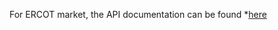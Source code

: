 For ERCOT market, the API documentation can be found *[here](https://apiexplorer.ercot.com/support)
